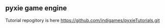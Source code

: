 pyxie game engine
-------------------------------------------------------------

Tutorial repogitory is here
https://github.com/indigames/pyxieTutorials.git

